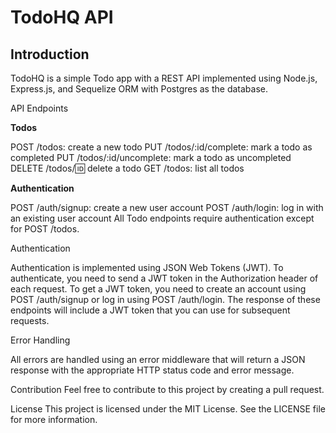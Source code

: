 # **TodoHQ API**

## Introduction

TodoHQ is a simple Todo app with a REST API implemented using Node.js, Express.js, and Sequelize ORM with Postgres as the database.

API Endpoints

**Todos**

POST /todos: create a new todo
PUT /todos/:id/complete: mark a todo as completed
PUT /todos/:id/uncomplete: mark a todo as uncompleted
DELETE /todos/:id: delete a todo
GET /todos: list all todos

**Authentication**

POST /auth/signup: create a new user account
POST /auth/login: log in with an existing user account
All Todo endpoints require authentication except for POST /todos.

Authentication

Authentication is implemented using JSON Web Tokens (JWT).
To authenticate, you need to send a JWT token in the Authorization header of each request.
To get a JWT token, you need to create an account using POST /auth/signup or log in using POST /auth/login. The response of these endpoints will include a JWT token that you can use for subsequent requests.

Error Handling

All errors are handled using an error middleware that will return a JSON response with the appropriate HTTP status code and error message.

Contribution
Feel free to contribute to this project by creating a pull request.

License
This project is licensed under the MIT License. See the LICENSE file for more information.
